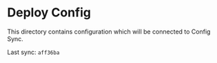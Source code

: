 # Deploy Config

This directory contains configuration which will be connected to Config Sync.

Last sync: `aff36ba`
